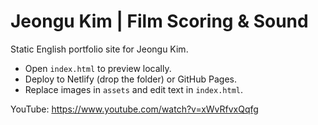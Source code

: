 # Jeongu Kim | Film Scoring & Sound
Static English portfolio site for Jeongu Kim.

- Open `index.html` to preview locally.
- Deploy to Netlify (drop the folder) or GitHub Pages.
- Replace images in `assets` and edit text in `index.html`.

YouTube: https://www.youtube.com/watch?v=xWvRfvxQqfg
